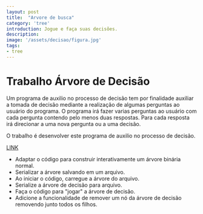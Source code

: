 ```yaml
---
layout: post
title:  "Arvore de busca"
category: 'tree'
introduction: Jogue e faça suas decisões.
description:
image: '/assets/decisao/figura.jpg'
tags:
- tree
---
```



# Trabalho Árvore de Decisão #

Um programa de auxilio no processo de decisão tem por finalidade auxiliar a tomada de decisão mediante a realização de algumas perguntas ao usuário do programa. O programa irá fazer varias perguntas ao usuário com cada pergunta contendo pelo menos duas respostas. Para cada resposta irá direcionar a uma nova pergunta ou a uma decisão.

O trabalho é desenvolver este programa de auxilio no processo de decisão.

[LINK](https://gist.github.com/senapk/ae3410bff0ee27e4996de16038abdbbf)

- Adaptar o código para construir interativamente um árvore binária normal.
- Serializar a árvore salvando em um arquivo.
- Ao iniciar o código, carregue a árvore do arquivo.
- Serialize a árvore de decisão para arquivo.
- Faça o código para "jogar" a árvore de decisão.
- Adicione a funcionalidade de remover um nó da árvore de decisão removendo junto todos os filhos.